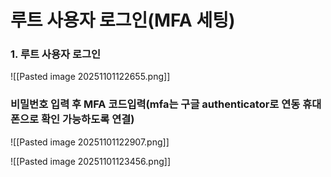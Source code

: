 # 루트 사용자 로그인(MFA 세팅)
### 1. 루트 사용자 로그인
![[Pasted image 20251101122655.png]]
### 비밀번호 입력 후 MFA 코드입력(mfa는 구글 authenticator로 연동 휴대폰으로 확인 가능하도록 연결)
![[Pasted image 20251101122907.png]]

![[Pasted image 20251101123456.png]]